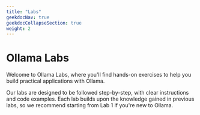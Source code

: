 ```yaml
---
title: "Labs"
geekdocNav: true
geekdocCollapseSection: true
weight: 2
---
```


# Ollama Labs

Welcome to Ollama Labs, where you'll find hands-on exercises to help you build practical applications with Ollama.

Our labs are designed to be followed step-by-step, with clear instructions and code examples. Each lab builds upon the knowledge gained in previous labs, so we recommend starting from Lab 1 if you're new to Ollama.